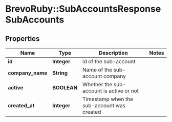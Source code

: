 # BrevoRuby::SubAccountsResponseSubAccounts

## Properties
Name | Type | Description | Notes
------------ | ------------- | ------------- | -------------
**id** | **Integer** | id of the sub-account | 
**company_name** | **String** | Name of the sub-account company | 
**active** | **BOOLEAN** | Whether the sub-account is active or not | 
**created_at** | **Integer** | Timestamp when the sub-account was created | 


